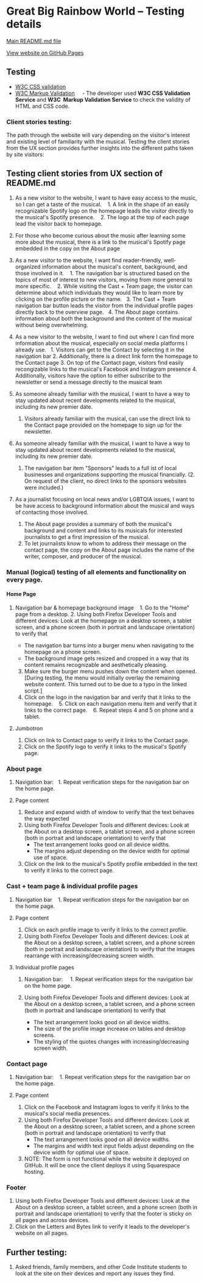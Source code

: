 # Great Big Rainbow World – Testing details

[Main README.md file](/README.md)

[View website on GitHub Pages](#)

## Testing
- [W3C CSS validation](https://jigsaw.w3.org/css-validator/)
- [W3C Markup Validation]( https://validator.w3.org/)
    - The developer used **W3C CSS Validation Service** and **W3C  Markup Validation Service** to check the validity of HTML and CSS code.

### Client stories testing:
The path through the website will vary depending on the visitor's interest and existing level of familiarity with the musical. Testing the client stories from the UX section provides further insights into the different paths taken by site visitors:

## Testing client stories from UX section of README.md
1. As a new visitor to the website, I want to have easy access to the music, so I can get a taste of the musical.
   1. A link in the shape of an easily recognizable Spotify logo on the homepage leads the visitor directly to the musical's Spotify presence.
   2. The logo at the top of each page lead the visitor back to homepage.
3. For those who become curious about the music after learning some more about the musical, there is a link to the musical's Spotify page embedded in the copy on the About page
    
2. As a new visitor to the website, I want find reader-friendly, well-organized information about the musical's content, background, and those involved in it.
   1. The navigation bar is structured based on the topics of most of interest to new visitors, moving from more general to more specific.
   2. While visiting the Cast + Team page, the visitor can determine about which individuals they would like to learn more by clicking on the profile picture or the name.
   3. The Cast + Team navigation bar button leads the visitor from the individual profile pages directly back to the overview page.
   4. The About page contains information about both the background and the content of the musical without being overwhelming.

3. As a new visitor to the website, I want to find out where I can find more information about the musical, especially on social media platforms I already use.
   1. Visitors can get to the Contact by selecting it in the navigation bar 
   2. Additionally, there is a direct link form the homepage to the Contact page
   3. On top of the Contact page, visitors find easily recongizable links to the musical's Facebook and Instagram presence
   4. Additionally, visitors have the option to either subscribe to the newsletter or send a message directly to the musical team

4. As someone already familiar with the musical, I want to have a way to stay updated about recent developments related to the musical, including its new premier date.
   1. Visitors already familiar with the musical, can use the direct link to the Contact page provided on the homepage to sign up for the newsletter.

5. As someone already familiar with the musical, I want to have a way to stay updated about recent developments related to the musical, including its new premier date.
   1. The navigation bar item "Sponsors" leads to a full ist of local businesses and organizations supporting the musical financially.
   (2. On request of the client, no direct links to the sponsors websites were included.)

6. As a journalist focusing on local news and/or LGBTQIA issues, I want to be have access to background information about the musical and ways of contacting those involved.
   1. The About page provides a summary of both the musical's background and content and links to its musicals for interested journalists to get a first impression of the musical.
   2. To let journalists know to whom to address their message on the contact page, the copy on the About page includes the name of the writer, composer, and producer of the musical.

### Manual (logical) testing of all elements and functionality on every page.

#### Home Page
1. Navigation bar & homepage background image
   1. Go to the "Home" page from a desktop.
   2. Using both Firefox Developer Tools and different devices: Look at the homepage on a desktop screen, a tablet screen, and a phone screen (both in portrait and landscape orientation) to verify that
      - The navigation bar turns into a burger menu when navigating to the homepage on a phone screen.
      - The background image gets resized and cropped in a way that its content remains recognizable and aesthetically pleasing.
   3. Make sure the burger menu pushes down the content when opened. [During testing, the menu would initially overlay the remaining website content. This turned out to be due to a typo in the linked script.]
   4. Click on the logo in the navigation bar and verify that it links to the homepage. 
   5. Click on each navigation menu item and verify that it links to the correct page.
   6. Repeat steps 4 and 5 on phone and a tablet.

2. Jumbotron
   1. Click on link to Contact page to verify it links to the Contact page.
   2. Click on the  Spotify logo to verify it links to the musical's Spotify page.

### About page
1. Navigation bar:
   1. Repeat verification steps for the navigation bar on the home page.

2.  Page content
    1. Reduce and expand width of window to verify that the text behaves the way expected
    2. Using both Firefox Developer Tools and different devices: Look at the About on a desktop screen, a tablet screen, and a phone screen (both in portrait and landscape orientation) to verify that
       - The text arrangement looks good on all device widths.
       - The margins adjust depending on the device width for optimal use of space.
    3. Click on the link to the musical's Spotify profile embedded in the text to verify it links to the correct page.

### Cast + team page & individual profile pages
1. Navigation bar
   1. Repeat verification steps for the navigation bar on the home page.

2. Page content
   1. Click on each profile image to verify it links to the correct profile.
   2. Using both Firefox Developer Tools and different devices: Look at the About on a desktop screen, a tablet screen, and a phone screen (both in portrait and landscape orientation) to verify that the images rearrange with increasing/decreasing screen width.

3. Individual profile pages
   1. Navigation bar:
      1. Repeat verification steps for the navigation bar on the home page.

   2. Using both Firefox Developer Tools and different devices: Look at the About on a desktop screen, a tablet screen, and a phone screen (both in portrait and landscape orientation) to verify that
      - The text arrangement looks good on all device widths.
      -  The size of the profile image increase on tables and desktop screens.
      -  The styling of the quotes changes with increasing/decreasing screen width.

### Contact page
1. Navigation bar:
   1. Repeat verification steps for the navigation bar on the home page.

2. Page content
   1. Click on the  Facebook and Instagram logos to verify it links to the musical's social media presences. 
   2. Using both Firefox Developer Tools and different devices: Look at the About on a desktop screen, a tablet screen, and a phone screen (both in portrait and landscape orientation) to verify that
      - The text arrangement looks good on all device widths.
      - The margins and width text input fields adjust depending on the device width for optimal use of space.
   3. NOTE: The form is not functional while the website it deployed on GitHub. It will be once the client deploys it using Squarespace hosting.

###  Footer 
1. Using both Firefox Developer Tools and different devices: Look at the About on a desktop screen, a tablet screen, and a phone screen (both in portrait and landscape orientation) to verify that the footer is sticky on all pages and across devices.
2. Click on the Letters and Bytes link to verify it leads to the developer's website  on all pages.

## Further testing: 
1. Asked friends, family members, and other Code Institute students to look at the site on their devices and report any issues they find. 